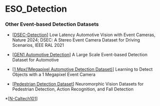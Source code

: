 # ESO_Detection





### Other Event-based Detection Datasets 

* [[DSEC-Detection](https://github.com/uzh-rpg/dsec-det)]
  Low Latency Automotive Vision with Event Cameras, Nature 2024;
  DSEC: A Stereo Event Camera Dataset for Driving Scenarios, IEEE RAL 2021

* [[GEN1 Automotive Detection](https://arxiv.org/pdf/2001.08499)]
  A Large Scale Event-based Detection Dataset for Automotive

* [[1 Mpx(1Megapixel Automotive Detection Dataset)](https://arxiv.org/abs/2009.13436)]
  Learning to Detect Objects with a 1 Megapixel Event Camera

* [[Pedestrian Detection Dataset](https://www.frontiersin.org/articles/10.3389/fnbot.2019.00038/full)]
  Neuromorphic Vision Datasets for Pedestrian Detection, Action Recognition, and Fall Detection

*[[N-Caltech101](https://www.garrickorchard.com/datasets/n-caltech101)]
